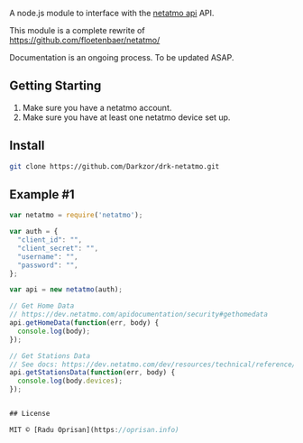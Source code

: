 
A node.js module to interface with the [netatmo api](http://dev.netatmo.com/) API.

This module is a complete rewrite of https://github.com/floetenbaer/netatmo/

Documentation is an ongoing process. To be updated ASAP.

## Getting Starting

1. Make sure you have a netatmo account.
2. Make sure you have at least one netatmo device set up.

## Install

```sh
git clone https://github.com/Darkzor/drk-netatmo.git
```

## Example #1

```javascript
var netatmo = require('netatmo');

var auth = {
  "client_id": "",
  "client_secret": "",
  "username": "",
  "password": "",
};

var api = new netatmo(auth);

// Get Home Data
// https://dev.netatmo.com/apidocumentation/security#gethomedata
api.getHomeData(function(err, body) {
  console.log(body);
});

// Get Stations Data
// See docs: https://dev.netatmo.com/dev/resources/technical/reference/weatherstation/getstationsdata
api.getStationsData(function(err, body) {
  console.log(body.devices);
});


## License

MIT © [Radu Oprisan](https://oprisan.info)
